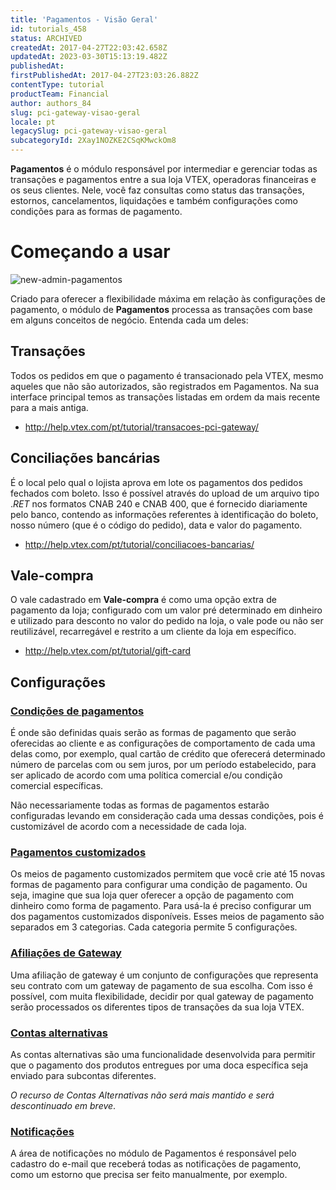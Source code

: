 ```yaml
---
title: 'Pagamentos - Visão Geral'
id: tutorials_458
status: ARCHIVED
createdAt: 2017-04-27T22:03:42.658Z
updatedAt: 2023-03-30T15:13:19.482Z
publishedAt: 
firstPublishedAt: 2017-04-27T23:03:26.882Z
contentType: tutorial
productTeam: Financial
author: authors_84
slug: pci-gateway-visao-geral
locale: pt
legacySlug: pci-gateway-visao-geral
subcategoryId: 2Xay1NOZKE2CSqKMwckOm8
---
```


**Pagamentos** é o módulo responsável por intermediar e gerenciar todas as transações e pagamentos entre a sua loja VTEX, operadoras financeiras e os seus clientes. Nele, você faz consultas como status das transações, estornos, cancelamentos, liquidações e também configurações como condições para as formas de pagamento.

# Começando a usar

![new-admin-pagamentos ](//images.ctfassets.net/alneenqid6w5/1QtaQtxOB2gYys8yqiaEkE/a10f07d80939b53ae95255b41e5ee6f7/NEW_ADMIN_PAGAMENTOS_PT.png)

Criado para oferecer a flexibilidade máxima em relação às configurações de pagamento, o módulo de **Pagamentos** processa as transações com base em alguns conceitos de negócio. Entenda cada um deles:

## Transações
Todos os pedidos em que o pagamento é transacionado pela VTEX, mesmo aqueles que não são autorizados, são registrados em Pagamentos. Na sua interface principal temos as transações listadas em ordem da mais recente para a mais antiga.

- http://help.vtex.com/pt/tutorial/transacoes-pci-gateway/

## Conciliações bancárias

É o local pelo qual o lojista aprova em lote os pagamentos dos pedidos fechados com boleto. Isso é possível através do upload de um arquivo tipo ._RET_ nos formatos CNAB 240 e CNAB 400, que é fornecido diariamente pelo banco, contendo as informações referentes à identificação do boleto, nosso número (que é o código do pedido), data e valor do pagamento.

- http://help.vtex.com/pt/tutorial/conciliacoes-bancarias/

## Vale-compra

O vale cadastrado em **Vale-compra** é como uma opção extra de pagamento da loja; configurado com um valor pré determinado em dinheiro e utilizado para desconto no valor do pedido na loja, o vale pode ou não ser reutilizável, recarregável e restrito a um cliente da loja em específico.  

- http://help.vtex.com/pt/tutorial/gift-card

## Configurações

### [Condições de pagamentos](/pt/tutorial/condicoes-de-pagamento)

É onde são definidas quais serão as formas de pagamento que serão oferecidas ao cliente e as configurações de comportamento de cada uma delas como, por exemplo, qual cartão de crédito que oferecerá determinado número de parcelas com ou sem juros, por um período estabelecido, para ser aplicado de acordo com uma política comercial e/ou condição comercial específicas.

Não necessariamente todas as formas de pagamentos estarão configuradas levando em consideração cada uma dessas condições, pois é customizável de acordo com a necessidade de cada loja.

### [Pagamentos customizados](/pt/tutorial/como-configurar-pagamento-customizado/)

Os meios de pagamento customizados permitem que você crie até 15 novas formas de pagamento para configurar uma condição de pagamento. Ou seja, imagine que sua loja quer oferecer a opção de pagamento com dinheiro como forma de pagamento. Para usá-la é preciso configurar um dos pagamentos customizados disponíveis. Esses meios de pagamento são separados em 3 categorias. Cada categoria permite 5 configurações.

### [Afiliações de Gateway](/pt/tutorial/afiliacoes-de-gateway/)

Uma afiliação de gateway é um conjunto de configurações que representa seu contrato com um gateway de pagamento de sua escolha. Com isso é possível, com muita flexibilidade, decidir por qual gateway de pagamento serão processados os diferentes tipos de transações da sua loja VTEX.

### [Contas alternativas](http://help.vtex.com/pt/tutorial/configurando-contas-alternativas)

As contas alternativas são uma funcionalidade desenvolvida para permitir que o pagamento dos produtos entregues por uma doca específica seja enviado para subcontas diferentes.

*O recurso de Contas Alternativas não será mais mantido e será descontinuado em breve*.

### [Notificações](/pt/tutorial/como-configurar-notificacoes/)

A área de notificações no módulo de Pagamentos é responsável pelo cadastro do e-mail que receberá todas as notificações de pagamento, como um estorno que precisa ser feito manualmente, por exemplo.
